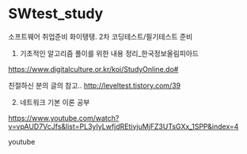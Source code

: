 # SWtest_study

소프트웨어 취업준비 화이탱탱. 2차 코딩테스트/필기테스트 준비

1. 기초적인 알고리즘 풀이를 위한 내용 정리_한국정보올림피아드

https://www.digitalculture.or.kr/koi/StudyOnline.do#

친절하신 분의 글의 참고.. http://leveltest.tistory.com/39

2. 네트워크 기본 이론 공부

https://www.youtube.com/watch?v=vpAUD7VcJfs&list=PL3yIyLwfjdREtivjuMjFZ3UTsGXx_1SPP&index=4

youtube 
